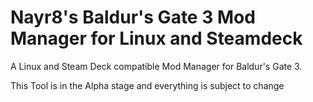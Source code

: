 # Nayr8's Baldur's Gate 3 Mod Manager for Linux and Steamdeck
A Linux and Steam Deck compatible Mod Manager for Baldur's Gate 3.

This Tool is in the Alpha stage and everything is subject to change